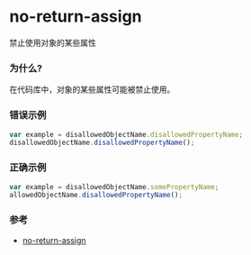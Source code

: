 # no-return-assign

禁止使用对象的某些属性

### 为什么?

在代码库中，对象的某些属性可能被禁止使用。

### 错误示例

```js
var example = disallowedObjectName.disallowedPropertyName;
disallowedObjectName.disallowedPropertyName();
```

### 正确示例

```js
var example = disallowedObjectName.somePropertyName;
allowedObjectName.disallowedPropertyName();
```

### 参考

- [no-return-assign](https://eslint.org/docs/rules/no-return-assign)
